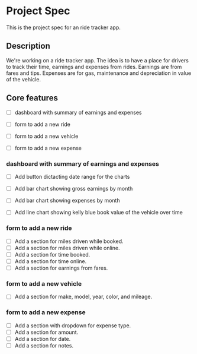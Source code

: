 # Project Spec

This is the project spec for an ride tracker app.

## Description

We're working on a ride tracker app. The idea is to have a place for drivers to track their time, earnings and expenses from rides. Earnings are from fares and tips. Expenses are for gas, maintenance and depreciation in value of the vehicle. 

## Core features

- [ ] dashboard with summary of earnings and expenses
- [ ] form to add a new ride
- [ ] form to add a new vehicle
- [ ] form to add a new expense


### dashboard with summary of earnings and expenses

- [ ] Add button dictacting date range for the charts
- [ ] Add bar chart showing gross earnings by month
- [ ] Add bar chart showing expenses by month
- [ ] Add line chart showing kelly blue book value of the vehicle over time


### form to add a new ride

- [ ] Add a section for miles driven while booked.
- [ ] Add a section for miles driven while online.
- [ ] Add a section for time booked.
- [ ] Add a section for time online.
- [ ] Add a section for earnings from fares.

### form to add a new vehicle

- [ ] Add a section for make, model, year, color, and mileage.

### form to add a new expense

- [ ] Add a section with dropdown for expense type.
- [ ] Add a section for amount.
- [ ] Add a section for date.
- [ ] Add a section for notes.

